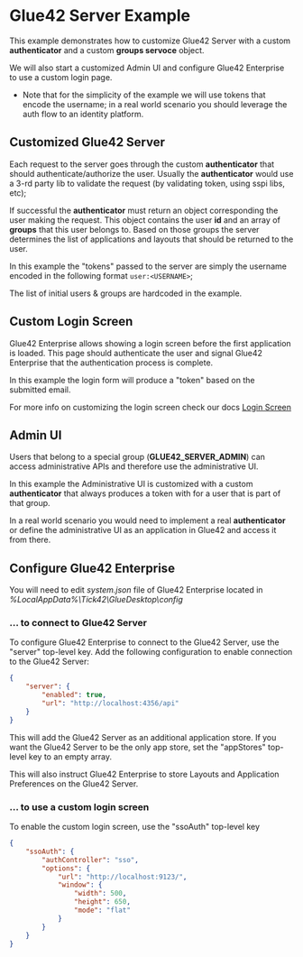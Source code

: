 # Glue42 Server Example

This example demonstrates how to customize Glue42 Server with a custom **authenticator** and a custom **groups servoce** object.

We will also start a customized Admin UI and configure Glue42 Enterprise to use a custom login page.

* Note that for the simplicity of the example we will use tokens that encode the username; in a real world scenario you should leverage the auth flow to an identity platform.

## Customized Glue42 Server

Each request to the server goes through the custom **authenticator** that should authenticate/authorize the user. Usually the **authenticator** would use a 3-rd party lib to validate the request (by validating token, using sspi libs, etc); 

If successful the **authenticator** must return an object corresponding the user making the request. This object contains the user **id** and an array of **groups** that this user belongs to. Based on those groups the server determines the list of applications and layouts that should be returned to the user.

In this example the "tokens" passed to the server are simply the username encoded in the following format `user:<USERNAME>`;

The list of initial users & groups are hardcoded in the example.

## Custom Login Screen

Glue42 Enterprise allows showing a login screen before the first application is loaded. This page should authenticate the user and signal Glue42 Enterprise that the authentication process is complete. 

In this example the login form will produce a "token" based on the submitted email.

For more info on customizing the login screen check our docs [Login Screen](https://docs.glue42.com/getting-started/how-to/rebrand-glue42/functionality/index.html#login_screen)
## Admin UI

Users that belong to a special group (**GLUE42_SERVER_ADMIN**) can access administrative APIs and therefore use the administrative UI.

In this example the Administrative UI is customized with a custom **authenticator** that always produces a token with for a user that is part of that group.

In a real world scenario you would need to implement a real **authenticator** or define the administrative UI as an application in Glue42 and access it from there.

## Configure Glue42 Enterprise

You will need to edit *system.json* file of Glue42 Enterprise located in *%LocalAppData%\Tick42\GlueDesktop\config*

### ... to connect to Glue42 Server
To configure Glue42 Enterprise to connect to the Glue42 Server, use the "server" top-level key. Add the following configuration to enable connection to the Glue42 Server:

```json
{
    "server": {
        "enabled": true,
        "url": "http://localhost:4356/api"
    }
}
```

This will add the Glue42 Server as an additional application store. If you want the Glue42 Server to be the only app store, set the "appStores" top-level key to an empty array.

This will also instruct Glue42 Enterprise to store Layouts and Application Preferences on the Glue42 Server.

### ... to use a custom login screen
To enable the custom login screen, use the "ssoAuth" top-level key

```json
{
    "ssoAuth": {
        "authController": "sso",
        "options": {
            "url": "http://localhost:9123/",
            "window": {
                "width": 500,
                "height": 650,
                "mode": "flat"
            }
        }
    }
}
```
